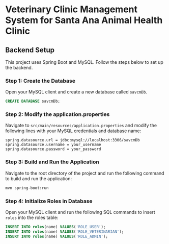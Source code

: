 # Veterinary Clinic Management System for Santa Ana Animal Health Clinic

## Backend Setup

This project uses Spring Boot and MySQL. Follow the steps below to set up the backend.

### Step 1: Create the Database

Open your MySQL client and create a new database called `savcmDb`.

```sql
CREATE DATABASE savcmDb;
```

### Step 2: Modify the application.properties

Navigate to `src/main/resources/application.properties` and modify the following lines with your MySQL credentials and database name:

```properties
spring.datasource.url = jdbc:mysql://localhost:3306/savcmDb
spring.datasource.username = your_username
spring.datasource.password = your_password
```

### Step 3: Build and Run the Application

Navigate to the root directory of the project and run the following command to build and run the application:

```bash
mvn spring-boot:run
```

### Step 4: Initialize Roles in Database

Open your MySQL client and run the following SQL commands to insert `roles` into the roles table:

```sql
INSERT INTO roles(name) VALUES('ROLE_USER');
INSERT INTO roles(name) VALUES('ROLE_VETERINARIAN');
INSERT INTO roles(name) VALUES('ROLE_ADMIN');
```
